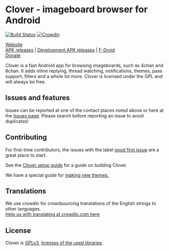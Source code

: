 # Clover - imageboard browser for Android  

[![Build Status](https://travis-ci.org/Floens/Clover.svg?branch=dev)](https://travis-ci.org/Floens/Clover)
[![Crowdin](https://d322cqt584bo4o.cloudfront.net/clover/localized.svg)](https://crowdin.com/project/clover)

[Website](http://chandevel.github.io/Clover/)  
[APK releases](https://chandevel.github.io/Clover/#releases) | [Development APK releases](https://chandevel.github.io/Clover/#dev) | [F-Droid](https://chandevel.github.io/Clover/#fdroid)  
[Donate](https://chandevel.github.io/Clover/#donate)  

Clover is a fast Android app for browsing imageboards, such as 4chan and 8chan. It adds inline replying, thread watching, notifications, themes, pass support, filters and a whole lot more. Clover is licensed under the GPL and will always be free.

## Issues and features
Issues can be reported at one of the contact places noted above or here at the [Issues page](https://github.com/chandevel/Clover/issues). Please search before reporting an issue to avoid duplicates!    


## Contributing
For first-time contributors, the issues with the label [good first issue](https://github.com/chandevel/Clover/issues?q=is%3Aissue+is%3Aopen+label%3A%22good+first+issue%22) are a great place to start.  

See the [Clover setup guide](https://github.com/chandevel/Clover/wiki/Building-Clover) for a guide on building Clover.  

We have a special guide for [making new themes.](https://github.com/chandevel/Clover/wiki/Adding-a-new-theme)


## Translations
We use crowdin for crowdsourcing translations of the English strings to other languages.  
[Help us with translating at crowdin.com here](https://crowdin.com/project/clover)  


## License
Clover is [GPLv3](https://github.com/chandevel/Clover/blob/master/COPYING.txt), [licenses of the used libraries](https://github.com/chandevel/Clover/blob/dev/Clover/app/src/main/assets/html/licenses.html).
